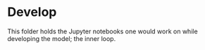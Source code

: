 # Develop

This folder holds the Jupyter notebooks one would work on while developing the model; the inner loop.
